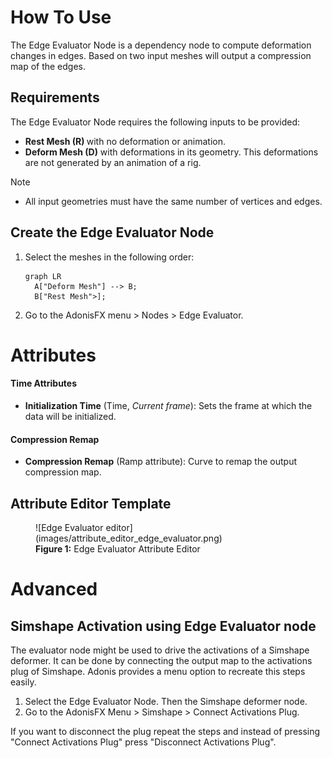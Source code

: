 # How To Use

The Edge Evaluator Node is a dependency node to compute deformation changes in edges. Based on two input meshes will output a compression map of the edges.

## Requirements

The Edge Evaluator Node requires the following inputs to be provided:

  - <b class="mesh_color"> Rest Mesh (R) </b> with no deformation or animation.
  - <b class="mesh_color"> Deform Mesh (D)</b> with deformations in its geometry. This deformations are not generated by an animation of a rig.

> [!NOTE]
> - All input geometries must have the same number of vertices and edges.

## Create the Edge Evaluator Node

1. Select the meshes in the following order:
    ``` mermaid
    graph LR
      A["Deform Mesh"] --> B;
      B["Rest Mesh">];
    ```
2. Go to the AdonisFX menu > Nodes > Edge Evaluator.

# Attributes

#### Time Attributes
- **Initialization Time** (Time, *Current frame*): Sets the frame at which the data will be initialized.

#### Compression Remap
- **Compression Remap** (Ramp attribute): Curve to remap the output compression map.

## Attribute Editor Template

<figure markdown>
  ![Edge Evaluator editor](images/attribute_editor_edge_evaluator.png)
  <figcaption><b>Figure 1:</b> Edge Evaluator Attribute Editor</figcaption>
</figure>

# Advanced

## Simshape Activation using Edge Evaluator node

The evaluator node might be used to drive the activations of a Simshape deformer. It can be done by connecting the output map to the activations plug of Simshape. Adonis provides a menu option to recreate this steps easily.

1. Select the Edge Evaluator Node. Then the Simshape deformer node.
2. Go to the AdonisFX Menu > Simshape > Connect Activations Plug.

If you want to disconnect the plug repeat the steps and instead of pressing "Connect Activations Plug" press "Disconnect Activations Plug".
